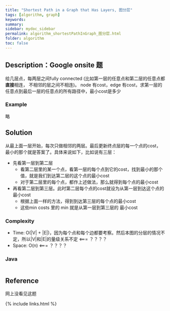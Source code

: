 ```yaml
---
title: "Shortest Path in a Graph that Has Layers, 图分层"
tags: [algorithm, graph]
keywords:
summary:
sidebar: mydoc_sidebar
permalink: algorithm_shortestPathInGraph_图分层.html
folder: algorithm
toc: false
---
```


## Description：Google onsite 题
给几层点，每两层之间fully connected (比如第一层的任意点和第二层的任意点都**直接**相连， 不相邻的层之间不相连)。
node 有cost，edge 有cost，求第一层的任意点到最后一层的任意点的所有路径中，最小cost是多少

### Example
略

## Solution
从最上面一层开始，每次只做相邻的两层。最后更新终点层的每一个点的cost，最小的那个就是答案了。具体来说如下，比如说有三层：
* 先看第一层到第二层
  * 看第二层里的某一个点，看第一层的每个点到它的cost，找到最小的那个值，就是我们到达第二层的这个点的最小cost
  * 对于第二层里的每个点，都作上述做法，那么就得到每个点的最小cost
* 再看第二层到第三层。此时第二层每个点的cost就设为从第一层到达这个点的最小cost
  * 根据上面一样的方法，得到到达第三层的每个点的最小cost
  * 这些min costs 里的 min 就是从第一层到第三层的 最小cost

### Complexity
* Time: O(|V| + |E|)，因为每个点和每个边都要考察。然后本图的分层的情况不定，所以|V|和|E|的量级关系不定 <=== ？？？？
* Space: O(n) <=== ？？？？

### Java
```java

```

## Reference
网上没看见这题

{% include links.html %}
